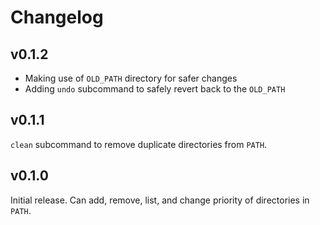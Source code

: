 # Changelog

## v0.1.2

- Making use of `OLD_PATH` directory for safer changes
- Adding `undo` subcommand to safely revert back to the `OLD_PATH`

## v0.1.1

`clean` subcommand to remove duplicate directories from `PATH`.

## v0.1.0

Initial release.
Can add, remove, list, and change priority of directories in `PATH`.
